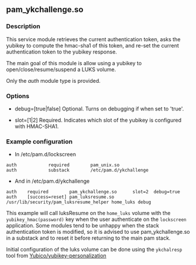 ## pam_ykchallenge.so

### Description

This service module retrieves the current authentication token,
asks the yubikey to compute the hmac-sha1 of this token,
and re-set the current authentication token to the yubikey response.

The main goal of this module is allow using a yubikey to open/close/resume/suspend
a LUKS volume.

Only the _auth_ module type is provided.

### Options

- debug=[true|false]
  Optional. Turns on debugging if when set to 'true'.

- slot=[1|2]
  Required. Indicates which slot of the yubikey is configured with HMAC-SHA1.

### Example configuration

- In /etc/pam.d/lockscreen

```
auth            required        pam_unix.so
auth            substack        /etc/pam.d/ykchallenge
```

- And in /etc/pam.d/ykchallenge

```
auth    required        pam_ykchallenge.so      slot=2  debug=true
auth    [success=reset] pam_luksresume.so /usr/lib/security/pam_luksresume_helper home_luks debug
```

This example will call luksResume on the `home_luks` volume with the `yubikey_hmac(password)` key
when the user authenticate on the `lockscreen` application.
Some modules tend to be unhappy when the stack authentication
token is modified, so it is advised to use pam_ykchallenge.so in a substack and to reset it
before returning to the main pam stack.

Initial configuration of the luks volume can be done using the `ykchalresp` tool from
[Yubico/yubikey-personalization](https://github.com/Yubico/yubikey-personalization)
